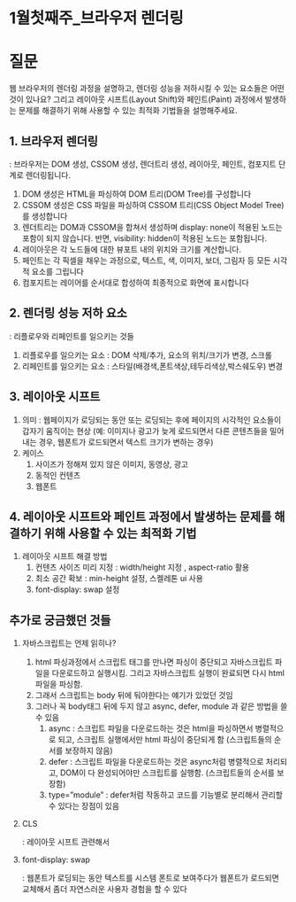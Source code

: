 # 1월첫째주_브라우저 렌더링

# 질문

웹 브라우저의 렌더링 과정을 설명하고, 렌더링 성능을 저하시킬 수 있는 요소들은 어떤 것이 있나요? 그리고 레이아웃 시프트(Layout Shift)와 페인트(Paint) 과정에서 발생하는 문제를 해결하기 위해 사용할 수 있는 최적화 기법들을 설명해주세요.

## 1. 브라우저 렌더링

: 브라우저는 DOM 생성, CSSOM 생성, 렌더트리 생성, 레이아웃, 페인트, 컴포지트 단계로 렌더링됩니다.

1. DOM 생성은 HTML을 파싱하여 DOM 트리(DOM Tree)를 구성합니다
2. CSSOM 생성은 CSS 파일을 파싱하여 CSSOM 트리(CSS Object Model Tree)를 생성합니다
3. 렌더트리는 DOM과 CSSOM을 합쳐서 생성하며 display: none이 적용된 노드는 포함이 되지 않습니다. 반면, visibility: hidden이 적용된 노드는 포함됩니다.
4. 레이아웃은 각 노드들에 대한 뷰포트 내의 위치와 크기를 계산합니다.
5. 페인트는 각 픽셀을 채우는 과정으로, 텍스트, 색, 이미지, 보더, 그림자 등 모든 시각적 요소를 그립니다
6. 컴포지트는 레이어를 순서대로 합성하여 최종적으로 화면에 표시합니다

## 2. 렌더링 성능 저하 요소

: 리플로우와 리페인트를 일으키는 것들

1. 리플로우를 일으키는 요소 : DOM 삭제/추가, 요소의 위치/크기가 변경, 스크롤
2. 리페인트를 일으키는 요소 : 스타일(배경색,폰트색상,테두리색상,박스쉐도우) 변경

## 3. 레이아웃 시프트

1. 의미 : 웹페이지가 로딩되는 동안 또는 로딩되는 후에 페이지의 시각적인 요소들이 갑자기 움직이는 현상 (예: 이미지나 광고가 늦게 로드되면서 다른 콘텐츠들을 밀어내는 경우, 웹폰트가 로드되면서 텍스트 크기가 변하는 경우)
2. 케이스 
    1. 사이즈가 정해져 있지 않은 이미지, 동영상, 광고
    2. 동적인 컨텐츠
    3. 웹폰트

## 4. 레이아웃 시프트와 페인트 과정에서 발생하는 문제를 해결하기 위해 사용할 수 있는 최적화 기법

1. 레이아웃 시프트 해결 방법
    1. 컨텐츠 사이즈 미리 지정 : width/height 지정 , aspect-ratio 활용
    2. 최소 공간 확보 : min-height 설정, 스켈레톤 ui 사용
    3. font-display: swap 설정

## 추가로 궁금했던 것들

1. 자바스크립트는 언제 읽히나?
    1. html 파싱과정에서 스크립트 태그를 만나면 파싱이 중단되고 자바스크립트 파일을 다운로드하고 실행시킴. 그리고 자바스크립트 실행이 완료되면 다시 html 파일을 파싱함.
    2. 그래서 스크립트는 body 뒤에 둬야한다는 얘기가 있었던 것임
    3. 그러나 꼭 body태그 뒤에 두지 않고  async, defer, module 과 같은 방법을 쓸수 있음
        1. async : 스크립트 파일을 다운로드하는 것은 html을 파싱하면서 병렬적으로 되고, 스크립트 실행에서만 html 파싱이 중단되게 함 (스크립트들의 순서를 보장하지 않음)
        2. defer : 스크립트 파일을 다운로드하는 것은 async처럼 병렬적으로 처리되고, DOM이 다 완성되어야만 스크립트를 실행함. (스크립트들의 순서를 보장함)
        3. type=”module” : defer처럼 작동하고 코드를 기능별로 분리해서 관리할 수 있다는 장점이 있음
2. CLS
    
    : 레이아웃 시프트 관련해서
    
3. font-display: swap
    
    : 웹폰트가 로딩되는 동안 텍스트를 시스템 폰트로 보여주다가 웹폰트가 로드되면 교체해서 좀더 자연스러운 사용자 경험을 할 수 있다